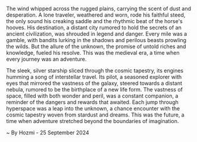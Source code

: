 
The wind whipped across the rugged plains, carrying the scent of dust and desperation. A lone traveler, weathered and worn, rode his faithful steed, the only sound his creaking saddle and the rhythmic beat of the horse's hooves. His destination, a distant city rumored to hold the secrets of an ancient civilization, was shrouded in legend and danger. Every mile was a gamble, with bandits lurking in the shadows and perilous beasts prowling the wilds. But the allure of the unknown, the promise of untold riches and knowledge, fueled his resolve. This was the medieval era, a time when every journey was an adventure.

The sleek, silver starship sliced through the cosmic tapestry, its engines humming a song of interstellar travel. Its pilot, a seasoned explorer with eyes that mirrored the vastness of the galaxy, steered towards a distant nebula, rumored to be the birthplace of a new life form. The vastness of space, filled with both wonder and peril, was a constant companion, a reminder of the dangers and rewards that awaited. Each jump through hyperspace was a leap into the unknown, a chance encounter with the cosmic tapestry woven from stardust and dreams. This was the future, a time when adventure stretched beyond the boundaries of imagination. 

~ By Hozmi - 25 September 2024
